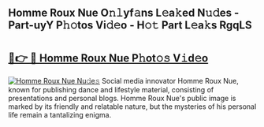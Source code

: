 ## Homme Roux Nue O𝚗𝚕yf𝚊ns L𝚎a𝚔ed N𝚞𝚍es - Part-uyY P𝚑𝚘tos Vi𝚍𝚎o - H𝚘𝚝 Part L𝚎a𝚔s RgqLS

# <h2><a href="http://kfa2cgx.oniu.top/?m=Homme+Roux+Nue">🔗👉 🔴 Homme Roux Nue P𝚑ot𝚘𝚜 V𝚒d𝚎o</a></h2>

[![Homme Roux Nue Nu𝚍e𝚜](https://i.imgur.com/0qMVB7G.gif)](http://kfa2cgx.oniu.top/?m=Homme+Roux+Nue)
Social media innovator Homme Roux Nue, known for publishing dance and lifestyle material, consisting of presentations and personal blogs. Homme Roux Nue's public image is marked by its friendly and relatable nature, but the mysteries of his personal life remain a tantalizing enigma.  
